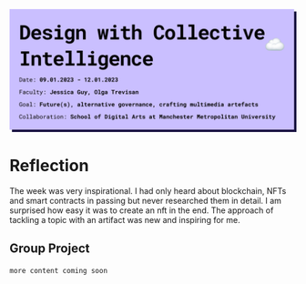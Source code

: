 ![page header](../../images/Bearbeitet/DesignWithCollectiveIntelligence.png)

# Reflection
The week was very inspirational. I had only heard about blockchain, NFTs and smart contracts in passing but never researched them in detail. I am surprised how easy it was to create an nft in the end. The approach of tackling a topic with an artifact was new and inspiring for me.

## Group Project
`more content coming soon`